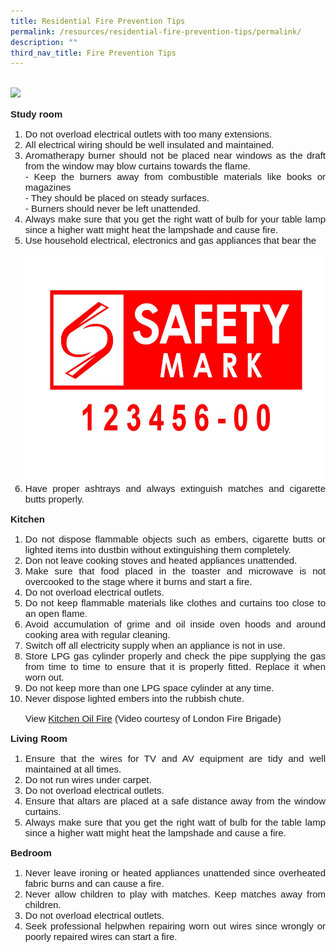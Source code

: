 ```yaml
---
title: Residential Fire Prevention Tips
permalink: /resources/residential-fire-prevention-tips/permalink/
description: ""
third_nav_title: Fire Prevention Tips
---
```

<br>
<img src="/images/residential%20fiire%20tips.png">
<br>
<p style="font-family: Geneva, Arial, Helvetica, sans-serif; font-size: 15px; text-align: justify;" class="smalltxt"><strong>Study room</strong></p>
<ol style="text-align: justify;">
<li style="font-family: Geneva, Arial, Helvetica, sans-serif; font-size: 15px;" class="smalltxt">Do not overload electrical outlets with too many extensions.</li>
<li style="font-family: Geneva, Arial, Helvetica, sans-serif; font-size: 15px;" class="smalltxt">All electrical wiring should be well insulated and maintained.</li>
<li style="font-family: Geneva, Arial, Helvetica, sans-serif; font-size: 15px;" class="smalltxt">Aromatherapy burner should not be placed near windows as the draft from the window may blow curtains towards the flame.&nbsp;<br>- Keep the burners away from combustible materials like books or magazines&nbsp;<br>- They should be placed on steady surfaces.&nbsp;<br>- Burners should never be left unattended.</li>
<li style="font-family: Geneva, Arial, Helvetica, sans-serif; font-size: 15px;" class="smalltxt">Always make sure that you get the right watt of bulb for your table lamp since a higher watt might heat the lampshade and cause fire.</li>
<li style="font-family: Geneva, Arial, Helvetica, sans-serif; font-size: 15px;" class="smalltxt">Use household electrical, electronics and gas appliances that bear the&nbsp;<br>
<br>
<img height="360" width="623" src="/images/safetymark.png">
<br>
</li><li style="font-family: Geneva, Arial, Helvetica, sans-serif; font-size: 15px;" class="smalltxt">Have proper ashtrays and always extinguish matches and cigarette butts properly.</li>
</ol>
<p style="font-family: Geneva, Arial, Helvetica, sans-serif; font-size: 15px; text-align: justify;" class="smalltxt"><strong>Kitchen</strong></p>
<ol style="text-align: justify;">
<li style="font-family: Geneva, Arial, Helvetica, sans-serif; font-size: 15px;" class="smalltxt">Do not dispose flammable objects such as embers, cigarette butts or lighted items into dustbin without extinguishing them completely.</li>
<li style="font-family: Geneva, Arial, Helvetica, sans-serif; font-size: 15px;" class="smalltxt">Don not leave cooking stoves and heated appliances unattended.</li>
<li style="font-family: Geneva, Arial, Helvetica, sans-serif; font-size: 15px;" class="smalltxt">Make sure that food placed in the toaster and microwave is not overcooked to the stage where it burns and start a fire.</li>
<li style="font-family: Geneva, Arial, Helvetica, sans-serif; font-size: 15px;" class="smalltxt">Do not overload electrical outlets.</li>
<li style="font-family: Geneva, Arial, Helvetica, sans-serif; font-size: 15px;" class="smalltxt">Do not keep flammable materials like clothes and curtains too close to an open flame.</li>
<li style="font-family: Geneva, Arial, Helvetica, sans-serif; font-size: 15px;" class="smalltxt">Avoid accumulation of grime and oil inside oven hoods and around cooking area with regular cleaning.</li>
<li style="font-family: Geneva, Arial, Helvetica, sans-serif; font-size: 15px;" class="smalltxt">Switch off all electricity supply when an appliance is not in use.</li>
<li style="font-family: Geneva, Arial, Helvetica, sans-serif; font-size: 15px;" class="smalltxt">Store LPG gas cylinder properly and check the pipe supplying the gas from time to time to ensure that it is properly fitted. Replace it when worn out.</li>
<li style="font-family: Geneva, Arial, Helvetica, sans-serif; font-size: 15px;" class="smalltxt">Do not keep more than one LPG space cylinder at any time.</li>
<li style="font-family: Geneva, Arial, Helvetica, sans-serif; font-size: 15px;" class="smalltxt">Never dispose lighted embers into the rubbish chute.
<p>View&nbsp;<a rel="noopener noreferrer" target="_blank" href="http://s-one.internet.gov.sg/mha_scdf/Kitchen_Oil_Fire_LFB.wmv">Kitchen Oil Fire</a>&nbsp;(Video courtesy of London Fire Brigade)</p>
</li>
</ol>
<p style="font-family: Geneva, Arial, Helvetica, sans-serif; font-size: 15px; text-align: justify;" class="smalltxt"><strong>Living Room</strong></p>
<ol style="text-align: justify;">
<li style="font-family: Geneva, Arial, Helvetica, sans-serif; font-size: 15px;" class="smalltxt"><span class="smalltxt">Ensure that the wires for TV and AV equipment are tidy and well maintained at all times.</span></li>
<li style="font-family: Geneva, Arial, Helvetica, sans-serif; font-size: 15px;" class="smalltxt">Do not run wires under carpet.</li>
<li style="font-family: Geneva, Arial, Helvetica, sans-serif; font-size: 15px;" class="smalltxt">Do not overload electrical outlets.</li>
<li style="font-family: Geneva, Arial, Helvetica, sans-serif; font-size: 15px;" class="smalltxt">Ensure that altars are placed at a safe distance away from the window curtains.</li>
<li style="font-family: Geneva, Arial, Helvetica, sans-serif; font-size: 15px;" class="smalltxt">Always make sure that you get the right watt of bulb for the table lamp since a higher watt might heat the lampshade and cause a fire.</li>
</ol>
<p style="font-family: Geneva, Arial, Helvetica, sans-serif; font-size: 15px; text-align: justify;" class="smalltxt"><strong>Bedroom</strong></p>
<ol>
<li style="font-family: Geneva, Arial, Helvetica, sans-serif; font-size: 15px; text-align: justify;" class="smalltxt">Never leave ironing or heated appliances unattended since overheated fabric burns and can cause a fire.</li>
<li style="font-family: Geneva, Arial, Helvetica, sans-serif; font-size: 15px; text-align: justify;" class="smalltxt">Never allow children to play with matches. Keep matches away from children.</li>
<li style="font-family: Geneva, Arial, Helvetica, sans-serif; font-size: 15px; text-align: justify;" class="smalltxt">Do not overload electrical outlets.</li>
<li style="font-family: Geneva, Arial, Helvetica, sans-serif; font-size: 15px; text-align: justify;" class="smalltxt"><span class="smalltxt">Seek professional helpwhen repairing worn out wires since wrongly or poorly repaired wires can start a fire.&nbsp;<br></span></li>
</ol>